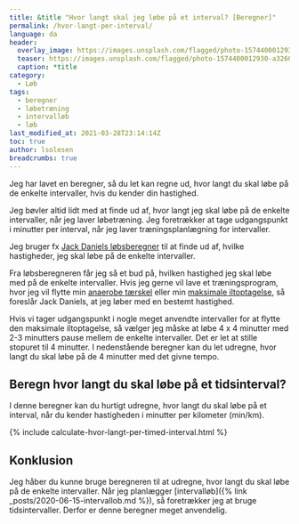 ```yaml
---
title: &title "Hvor langt skal jeg løbe på et interval? [Beregner]"
permalink: /hvor-langt-per-interval/
language: da
header:
  overlay_image: https://images.unsplash.com/flagged/photo-1574400012930-a326002c1796?ixid=MXwxMjA3fDB8MHxwaG90by1wYWdlfHx8fGVufDB8fHw%3D&ixlib=rb-1.2.1&auto=format&fit=crop&w=1950&q=5
  teaser: https://images.unsplash.com/flagged/photo-1574400012930-a326002c1796?ixid=MXwxMjA3fDB8MHxwaG90by1wYWdlfHx8fGVufDB8fHw%3D&ixlib=rb-1.2.1&auto=format&fit=crop&w=400&q=5
  caption: *title
category:
  - Løb
tags:
  - beregner
  - løbetræning
  - intervalløb
  - løb
last_modified_at: 2021-03-28T23:14:14Z
toc: true
author: lsolesen
breadcrumbs: true
---
```


Jeg har lavet en beregner, så du let kan regne ud, hvor langt du skal løbe på de enkelte intervaller, hvis du kender din hastighed.

Jeg bøvler altid lidt med at finde ud af, hvor langt jeg skal løbe på de enkelte intervaller, når jeg laver løbetræning. Jeg foretrækker at tage udgangspunkt i minutter per interval, når jeg laver træningsplanlægning for intervaller.

Jeg bruger fx [Jack Daniels løbsberegner](/loebesiden-jack-daniels-loebeberegner/) til at finde ud af, hvilke hastigheder, jeg skal løbe på de enkelte intervaller.

Fra løbsberegneren får jeg så et bud på, hvilken hastighed jeg skal løbe med på de enkelte intervaller. Hvis jeg gerne vil lave et træningsprogram, hvor jeg vil flytte min [anaerobe tærskel](/anaerobe-taerskel/) eller min [maksimale iltoptagelse](/intensitet-vo2max/), så foreslår Jack Daniels, at jeg løber med en bestemt hastighed.

Hvis vi tager udgangspunkt i nogle meget anvendte intervaller for at flytte den maksimale iltoptagelse, så vælger jeg måske at løbe 4 x 4 minutter med 2-3 minutters pause mellem de enkelte intervaller. Det er let at stille stopuret til 4 minutter. I nedenstående beregner kan du let udregne, hvor langt du skal løbe på de 4 minutter med det givne tempo.

## Beregn hvor langt du skal løbe på et tidsinterval?

I denne beregner kan du hurtigt udregne, hvor langt du skal løbe på et interval, når du kender hastigheden i minutter per kilometer (min/km).

{% include calculate-hvor-langt-per-timed-interval.html %}

## Konklusion

Jeg håber du kunne bruge beregneren til at udregne, hvor langt du skal løbe på de enkelte intervaller. Når jeg planlægger [intervalløb]({% link _posts/2020-06-15-intervallob.md %}), så foretrækker jeg at bruge tidsintervaller. Derfor er denne beregner meget anvendelig.
